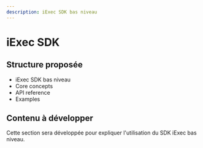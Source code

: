 ```yaml
---
description: iExec SDK bas niveau
---
```


# iExec SDK

## Structure proposée

- iExec SDK bas niveau
- Core concepts
- API reference
- Examples

## Contenu à développer

Cette section sera développée pour expliquer l'utilisation du SDK iExec bas niveau. 